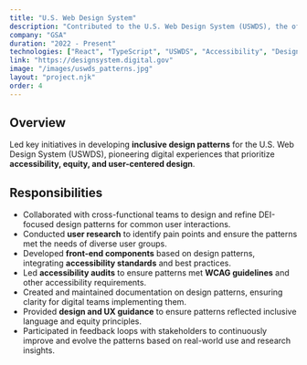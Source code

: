 ```yaml
---
title: "U.S. Web Design System"
description: "Contributed to the U.S. Web Design System (USWDS), the official design system for federal government websites. Developed components, improved accessibility, and helped establish design standards used across thousands of government sites."
company: "GSA"
duration: "2022 - Present"
technologies: ["React", "TypeScript", "USWDS", "Accessibility", "Design Systems"]
link: "https://designsystem.digital.gov"
image: "/images/uswds_patterns.jpg"
layout: "project.njk"
order: 4
---
```


## Overview
Led key initiatives in developing **inclusive design patterns** for the U.S. Web Design System (USWDS), pioneering digital experiences that prioritize **accessibility, equity, and user-centered design**.

## Responsibilities
- Collaborated with cross-functional teams to design and refine DEI-focused design patterns for common user interactions.
- Conducted **user research** to identify pain points and ensure the patterns met the needs of diverse user groups.
- Developed **front-end components** based on design patterns, integrating **accessibility standards** and best practices.
- Led **accessibility audits** to ensure patterns met **WCAG guidelines** and other accessibility requirements.
- Created and maintained documentation on design patterns, ensuring clarity for digital teams implementing them.
- Provided **design and UX guidance** to ensure patterns reflected inclusive language and equity principles.
- Participated in feedback loops with stakeholders to continuously improve and evolve the patterns based on real-world use and research insights.

<!-- ## Screenshots
![10x.gsa.gov Screenshot](/images/10x-gsa-screenshot.jpg) -->

<!-- [View Project](https://designsystem.digital.gov/patterns/) -->